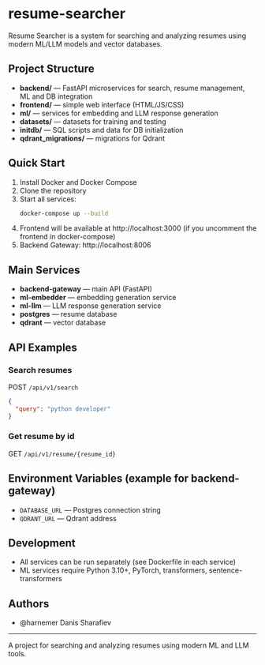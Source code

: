 # resume-searcher

Resume Searcher is a system for searching and analyzing resumes using modern ML/LLM models and vector databases.

## Project Structure

- **backend/** — FastAPI microservices for search, resume management, ML and DB integration
- **frontend/** — simple web interface (HTML/JS/CSS)
- **ml/** — services for embedding and LLM response generation
- **datasets/** — datasets for training and testing
- **initdb/** — SQL scripts and data for DB initialization
- **qdrant_migrations/** — migrations for Qdrant

## Quick Start

1. Install Docker and Docker Compose
2. Clone the repository
3. Start all services:
   ```sh
   docker-compose up --build
   ```
4. Frontend will be available at http://localhost:3000 (if you uncomment the frontend in docker-compose)
5. Backend Gateway: http://localhost:8006

## Main Services
- **backend-gateway** — main API (FastAPI)
- **ml-embedder** — embedding generation service
- **ml-llm** — LLM response generation service
- **postgres** — resume database
- **qdrant** — vector database

## API Examples

### Search resumes
POST `/api/v1/search`
```json
{
  "query": "python developer"
}
```

### Get resume by id
GET `/api/v1/resume/{resume_id}`

## Environment Variables (example for backend-gateway)
- `DATABASE_URL` — Postgres connection string
- `QDRANT_URL` — Qdrant address

## Development
- All services can be run separately (see Dockerfile in each service)
- ML services require Python 3.10+, PyTorch, transformers, sentence-transformers

## Authors
- @harnemer Danis Sharafiev

---

A project for searching and analyzing resumes using modern ML and LLM tools.